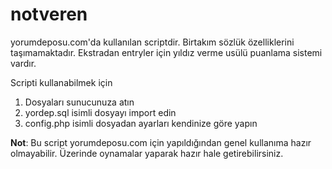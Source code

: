 # notveren

yorumdeposu.com'da kullanılan scriptdir.
Birtakım sözlük özelliklerini taşımamaktadır. Ekstradan entryler için yıldız verme usülü puanlama sistemi vardır.

Scripti kullanabilmek için
1. Dosyaları sunucunuza atın
2. yordep.sql isimli dosyayı import edin
3. config.php isimli dosyadan ayarları kendinize göre yapın

**Not**: Bu script yorumdeposu.com için yapıldığından genel kullanıma hazır olmayabilir. Üzerinde oynamalar yaparak hazır hale getirebilirsiniz.
